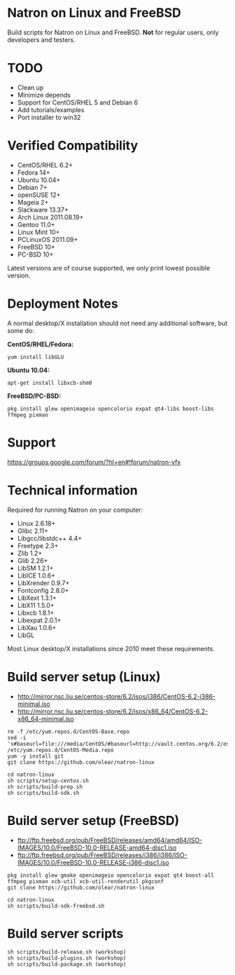 Natron on Linux and FreeBSD
===========================

Build scripts for Natron on Linux and FreeBSD. **Not** for regular users, only developers and testers.

TODO
====

 * Clean up
 * Minimize depends
 * Support for CentOS/RHEL 5 and Debian 6
 * Add tutorials/examples
 * Port installer to win32

Verified Compatibility
======================

 - CentOS/RHEL 6.2+
 - Fedora 14+
 - Ubuntu 10.04+
 - Debian 7+
 - openSUSE 12+
 - Mageia 2+
 - Slackware 13.37+
 - Arch Linux 2011.08.19+
 - Gentoo 11.0+
 - Linux Mint 10+
 - PCLinuxOS 2011.09+
 - FreeBSD 10+
 - PC-BSD 10+

Latest versions are of course supported, we only print lowest possible version.

Deployment Notes
================

A normal desktop/X installation should not need any additional software, but some do:

**CentOS/RHEL/Fedora:**

```
yum install libGLU
```

**Ubuntu 10.04:**

```
apt-get install libxcb-shm0
```

**FreeBSD/PC-BSD:**

```
pkg install glew openimageio opencolorio expat qt4-libs boost-libs ffmpeg pixman
```

Support
=======

https://groups.google.com/forum/?hl=en#!forum/natron-vfx

Technical information
=====================

Required for running Natron on your computer:

- Linux 2.6.18+
- Glibc 2.11+
- Libgcc/libstdc++ 4.4+
- Freetype 2.3+
- Zlib 1.2+
- Glib 2.26+
- LibSM 1.2.1+
- LibICE 1.0.6+
- LibXrender 0.9.7+
- Fontconfig 2.8.0+
- LibXext 1.3.1+
- LibX11 1.5.0+
- Libxcb 1.8.1+ 
- Libexpat 2.0.1+
- LibXau 1.0.6+
- LibGL

Most Linux desktop/X installations since 2010 meet these requirements.

Build server setup (Linux)
==========================

 * http://mirror.nsc.liu.se/centos-store/6.2/isos/i386/CentOS-6.2-i386-minimal.iso
 * http://mirror.nsc.liu.se/centos-store/6.2/isos/x86_64/CentOS-6.2-x86_64-minimal.iso

```
rm -f /etc/yum.repos.d/CentOS-Base.repo
sed -i 's#baseurl=file:///media/CentOS/#baseurl=http://vault.centos.org/6.2/os/$basearch/#;s/enabled=0/enabled=1/;s/gpgcheck=1/gpgcheck=0/;/file:/d' /etc/yum.repos.d/CentOS-Media.repo
yum -y install git
git clone https://github.com/olear/natron-linux
```

```
cd natron-linux
sh scripts/setup-centos.sh
sh scripts/build-prep.sh
sh scripts/build-sdk.sh
```

Build server setup (FreeBSD)
============================

 * ftp://ftp.freebsd.org/pub/FreeBSD/releases/amd64/amd64/ISO-IMAGES/10.0/FreeBSD-10.0-RELEASE-amd64-disc1.iso
 * ftp://ftp.freebsd.org/pub/FreeBSD/releases/i386/i386/ISO-IMAGES/10.0/FreeBSD-10.0-RELEASE-i386-disc1.iso

```
pkg install glew gmake openimageio opencolorio expat qt4 boost-all ffmpeg pixman xcb-util xcb-util-renderutil pkgconf
git clone https://github.com/olear/natron-linux
```

```
cd natron-linux
sh scripts/build-sdk-freebsd.sh
```

Build server scripts
====================
```
sh scripts/build-release.sh (workshop)
sh scripts/build-plugins.sh (workshop)
sh scripts/build-package.sh (workshop)
```

